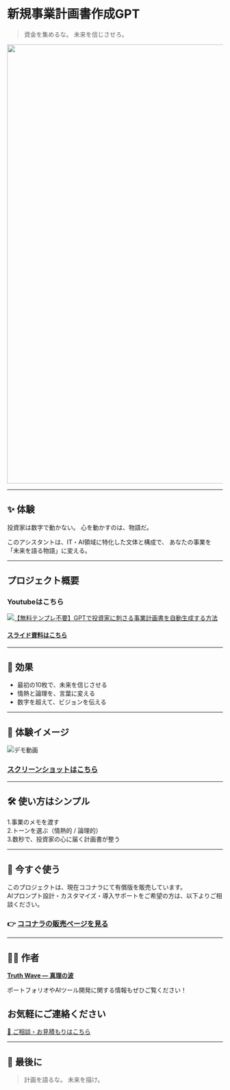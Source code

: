 # 新規事業計画書作成GPT

> 資金を集めるな。
> 未来を信じさせろ。

<p align="center">
<img width="1536" height="1024" alt="新規事業" src="https://github.com/user-attachments/assets/a7482e17-b0e3-4aaf-87fc-367f4f782fca" />
</p>

---

## ✨ 体験

投資家は数字で動かない。
心を動かすのは、物語だ。

このアシスタントは、IT・AI領域に特化した文体と構成で、
あなたの事業を「未来を語る物語」に変える。

---

## プロジェクト概要

### Youtubeはこちら
[![【無料テンプレ不要】GPTで投資家に刺さる事業計画書を自動生成する方法](https://github.com/user-attachments/assets/678b710b-b581-4328-9aa0-fa982e5fd8c2)](https://youtu.be/hBg6FTkbs00)

#### [スライド資料はこちら](https://github.com/truthwave/GPT-for-new-business-plan-proposals/blob/main/%E8%B3%87%E6%96%99/%E6%96%B0%E8%A6%8F%E4%BA%8B%E6%A5%AD%E8%A8%88%E7%94%BB%E6%9B%B8GPT.pdf)

---

## 🚀 効果

- 最初の10枚で、未来を信じさせる
- 情熱と論理を、言葉に変える
- 数字を超えて、ビジョンを伝える

---

## 📸 **体験イメージ**
![デモ動画](https://github.com/truthwave/GPT-for-new-business-plan-proposals/blob/main/%E8%B3%87%E6%96%99/%E3%83%87%E3%83%A2%E5%8B%95%E7%94%BB.gif)

### [スクリーンショットはこちら](https://github.com/truthwave/GPT-for-new-business-plan-proposals/tree/main/%E8%B3%87%E6%96%99/%E3%82%B9%E3%82%AF%E3%83%AA%E3%83%BC%E3%83%B3%E3%82%B7%E3%83%A7%E3%83%83%E3%83%88)

---

## 🛠 使い方はシンプル

1.事業のメモを渡す<br>
2.トーンを選ぶ（情熱的 / 論理的）<br>
3.数秒で、投資家の心に届く計画書が整う

---

## 🛒 今すぐ使う

このプロジェクトは、現在ココナラにて有償版を販売しています。  
AIプロンプト設計・カスタマイズ・導入サポートをご希望の方は、以下よりご相談ください。


### 👉 [ココナラの販売ページを見る](https://coconala.com/contents_market/pictures/cmfw6skpq099nal0huc9c9tzi)

---


## 🧑‍💻 作者

**[Truth Wave ― 真理の波](https://github.com/truthwave)**  

ポートフォリオやAIツール開発に関する情報もぜひご覧ください！

## お気軽にご連絡ください
[📩 ご相談・お見積もりはこちら](mailto:realmadrid71214591@gmail.com)

---

## 🏁 最後に

> 計画を語るな。
> 未来を描け。
